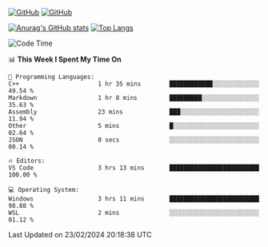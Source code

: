 [![GitHub](https://img.shields.io/github/followers/sharpxk?style=social)](https://github.com/sharpxk) [![GitHub](https://img.shields.io/github/stars/sharpxk?style=social)](https://github.com/sharpxk)

[![Anurag's GitHub stats](https://github-readme-stats-git-masterrstaa-rickstaa.vercel.app/api?username=sharpxk&hide=contribs,prs,issues&show_icons=true&theme=tokyonight)](https://github.com/anuraghazra/github-readme-stats)
[![Top Langs](https://github-readme-stats-git-masterrstaa-rickstaa.vercel.app/api/top-langs/?username=sharpxk&layout=compact&theme=tokyonight)](https://github.com/anuraghazra/github-readme-stats)

<!--START_SECTION:waka-->
![Code Time](http://img.shields.io/badge/Code%20Time-416%20hrs%204%20mins-blue)

📊 **This Week I Spent My Time On** 

```text
💬 Programming Languages: 
C++                      1 hr 35 mins        ████████████░░░░░░░░░░░░░   49.54 % 
Markdown                 1 hr 8 mins         █████████░░░░░░░░░░░░░░░░   35.63 % 
Assembly                 23 mins             ███░░░░░░░░░░░░░░░░░░░░░░   11.94 % 
Other                    5 mins              █░░░░░░░░░░░░░░░░░░░░░░░░   02.64 % 
JSON                     0 secs              ░░░░░░░░░░░░░░░░░░░░░░░░░   00.14 % 

🔥 Editors: 
VS Code                  3 hrs 13 mins       █████████████████████████   100.00 % 

💻 Operating System: 
Windows                  3 hrs 11 mins       █████████████████████████   98.88 % 
WSL                      2 mins              ░░░░░░░░░░░░░░░░░░░░░░░░░   01.12 % 
```


 Last Updated on 23/02/2024 20:18:38 UTC
<!--END_SECTION:waka-->
